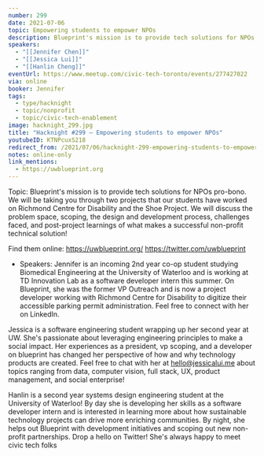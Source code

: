 ```yaml
---
number: 299
date: 2021-07-06
topic: Empowering students to empower NPOs
description: Blueprint's mission is to provide tech solutions for NPOs pro-bono. We will be taking you through two projects that our students have worked on Richmond Centre for Disability and the Shoe Project. We will discuss the problem space, scoping, the design and development process, challenges faced, and post-project learnings of what makes a successful non-profit technical solution!
speakers:
  - "[[Jennifer Chen]]"
  - "[[Jessica Lui]]"
  - "[[Hanlin Cheng]]"
eventUrl: https://www.meetup.com/civic-tech-toronto/events/277427022
via: online
booker: Jennifer
tags:
  - type/hacknight
  - topic/nonprofit
  - topic/civic-tech-enablement
image: hacknight_299.jpg
title: "Hacknight #299 – Empowering students to empower NPOs"
youtubeID: KTNPcuxS218
redirect_from: /2021/07/06/hacknight-299-empowering-students-to-empower-npos-with-jennifer-chen-jessica-lui-and-hanlin-cheng/
notes: online-only
link_mentions:
  - https://uwblueprint.org
---
```


Topic:
Blueprint's mission is to provide tech solutions for NPOs pro-bono. We will be taking you through two projects that our students have worked on Richmond Centre for Disability and the Shoe Project. We will discuss the problem space, scoping, the design and development process, challenges faced, and post-project learnings of what makes a successful non-profit technical solution!

Find them online:
https://uwblueprint.org/
https://twitter.com/uwblueprint

+ Speakers:
Jennifer is an incoming 2nd year co-op student studying Biomedical Engineering at the University of Waterloo and is working at TD Innovation Lab as a software developer intern this summer. On Blueprint, she was the former VP Outreach and is now a project developer working with Richmond Centre for Disability to digitize their accessible parking permit administration. Feel free to connect with her on LinkedIn.

Jessica is a software engineering student wrapping up her second year at UW. She's passionate about leveraging engineering principles to make a social impact. Her experiences as a president, vp scoping, and a developer on blueprint has changed her perspective of how and why technology products are created. Feel free to chat with her at hello@jessicalui.me about topics ranging from data, computer vision, full stack, UX, product management, and social enterprise!

Hanlin is a second year systems design engineering student at the University of Waterloo! By day she is developing her skills as a software developer intern and is interested in learning more about how sustainable technology projects can drive more enriching communities. By night, she helps out Blueprint with development initiatives and scoping out new non-profit partnerships. Drop a hello on Twitter! She's always happy to meet civic tech folks
